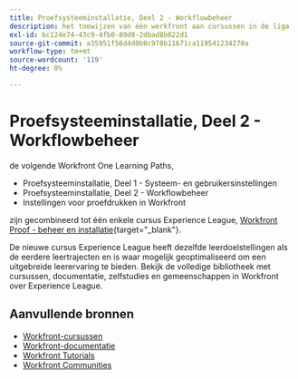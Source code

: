 ```yaml
---
title: Proefsysteeminstallatie, Deel 2 - Workflowbeheer
description: het toewijzen van één werkfront aan cursussen in de liga
exl-id: bc124e74-43c9-4fb0-89d8-2dbad8b022d1
source-git-commit: a35951f56d4d0b0c978b11671ca119541234270a
workflow-type: tm+mt
source-wordcount: '119'
ht-degree: 0%

---
```


# Proefsysteeminstallatie, Deel 2 - Workflowbeheer

de volgende Workfront One Learning Paths,

* Proefsysteeminstallatie, Deel 1 - Systeem- en gebruikersinstellingen
* Proefsysteeminstallatie, Deel 2 - Workflowbeheer
* Instellingen voor proefdrukken in Workfront

zijn gecombineerd tot één enkele cursus Experience League, [Workfront Proof - beheer en installatie](https://experienceleague.adobe.com/?recommended=Workfront-A-1-2022.3.proof){target="_blank"}.

De nieuwe cursus Experience League heeft dezelfde leerdoelstellingen als de eerdere leertrajecten en is waar mogelijk geoptimaliseerd om een uitgebreide leerervaring te bieden.  Bekijk de volledige bibliotheek met cursussen, documentatie, zelfstudies en gemeenschappen in Workfront over Experience League.

## Aanvullende bronnen

* [Workfront-cursussen](https://experienceleague.adobe.com/?lang=en&amp;Solution=Workfront#courses)
* [Workfront-documentatie](https://experienceleague.adobe.com/docs/workfront.html)
* [Workfront Tutorials](https://experienceleague.adobe.com/docs/workfront-learn/tutorials-workfront/home.html)
* [Workfront Communities](https://experienceleaguecommunities.adobe.com/t5/workfront/ct-p/workfront)
